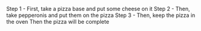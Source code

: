 Step 1 - First, take a pizza base and put some cheese on it
Step 2 - Then, take pepperonis and put them on the pizza
Step 3 - Then, keep the pizza in the oven
Then the pizza will be complete
